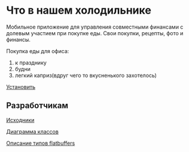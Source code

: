 # Что в нашем холодильнике

Мобильное приложение для управления совместными финансами с долевым участием при покупке еды.
Свои покупки, рецепты, фото и финансы.

Покупка еды для офиса:

1. к празднику
2. будни
3. легкий каприз(вдруг чего то вкусненького захотелось)

[Установить](https://play.google.com/apps/testing/com.commandus.buynshare)

## Разработчикам

[Исходники](https://github.com/commandus//buy-n-share.git)

[Диаграмма классов](https://repository.genmymodel.com/commandus/fridge)

[Описание типов flatbuffers](https://github.com/commandus/buy-n-share/blob/master/buynshare.fbs)

